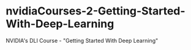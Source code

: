 # nvidiaCourses-2-Getting-Started-With-Deep-Learning
NVIDIA's DLI Course - "Getting Started With Deep Learning"
